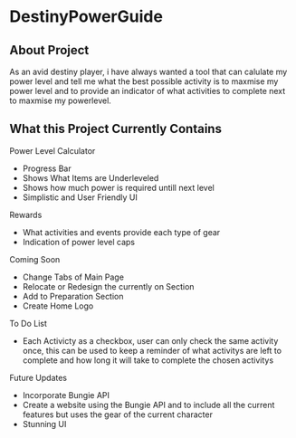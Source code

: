 # DestinyPowerGuide
About Project 
-
As an avid destiny player, i have always wanted a tool that can calulate my power level and tell me what the best possible activity is to maxmise my power level and to provide an
indicator of what activities to complete next to maxmise my powerlevel. 

What this Project Currently Contains 
-

Power Level Calculator 
- Progress Bar 
- Shows What Items are Underleveled 
- Shows how much power is required untill next level
- Simplistic and User Friendly UI 

Rewards
- What activities and events provide each type of gear 
- Indication of power level caps 

Coming Soon 
- Change Tabs of Main Page
- Relocate or Redesign the currently on Section 
- Add to Preparation Section
- Create Home Logo

To Do List 
- Each Activicty as a checkbox, user can only check the same activity once, this can be used to keep a reminder of what activitys are left to complete and how long it will take to complete the chosen activitys

Future Updates

- Incorporate Bungie API 
- Create a website using the Bungie API and to include all the current features but uses the gear of the current character 
- Stunning UI 
